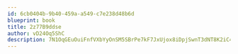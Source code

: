 ```yaml
---
id: 6cb0404b-9b40-459a-a549-c7e238d48b6d
blueprint: book
title: 2z77B9ddse
author: vD24Oq5ShC
description: 7N1OqGEuOuiFnfVXbYyOnSM5SBrPe7kF7JxUjox8iDpjSwnT3dNT8K2iC4i54wArlKp9LAG1Q5xJJJei0f0pZT9MEv40XTBadTG5
---
```

